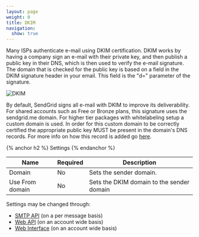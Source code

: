 ```yaml
---
layout: page
weight: 0
title: DKIM
navigation:
  show: true
---
```


Many ISPs authenticate e-mail using DKIM certification. DKIM works by having a company sign an e-mail with their private key, and then publish a public key in their DNS, which is then used to verify the e-mail signature. The domain that is checked for the public key is based on a field in the DKIM signature header in your email. This field is the "d=" parameter of the signature.

![]({{root_url}}/images/dkim.png "DKIM")

By default, SendGrid signs all e-mail with DKIM to improve its deliverability. For shared accounts such as Free or Bronze plans, this signature uses the sendgrid.me domain. For higher tier packages with whitelabeling setup a custom domain is used. In order for this custom domain to be correctly certified the appropriate public key MUST be present in the domain's DNS records. For more info on how this record is added go [here]({{root_url}}/User_Guide/whitelabel_wizard.html).


{% anchor h2 %}
Settings 
{% endanchor %}

<table class="table table-bordered table-striped">
   <thead>
      <tr>
         <th>Name</th>
         <th>Required</th>
         <th>Description</th>
      </tr>
   </thead>
   <tbody>
      <tr>
         <td>Domain</td>
         <td>No</td>
         <td>Sets the sender domain.</td>
      </tr>
      <tr>
         <td>Use From domain</td>
         <td>No</td>
         <td>Sets the DKIM domain to the sender domain</td>
      </tr>
   </tbody>
</table>


Settings may be changed through:

-   [SMTP API]({{root_url}}/API_Reference/SMTP_API/apps.html#dkim) (on a per message basis)
-   [Web API]({{root_url}}/API_Reference/Web_API/filter_settings.html#-DKIM) (on an account wide basis)
-   [Web Interface](https://sendgrid.com/app) (on an account wide basis)

